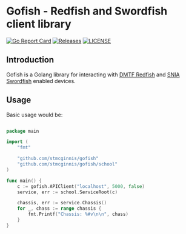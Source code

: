  # Gofish - Redfish and Swordfish client library

 [![Go Report Card](https://goreportcard.com/badge/github.com/stmcginnis/gofish?branch=master)](https://goreportcard.com/report/github.com/stmcginnis/gofish)
[![Releases](https://img.shields.io/github/release/stmcginnis/gofish/all.svg?style=flat-square)](https://github.com/stmcginnis/gofish/releases)
[![LICENSE](https://img.shields.io/github/license/stmcginnis/gofish.svg?style=flat-square)](https://github.com/stmcginnis/gofish/blob/master/LICENSE)

## Introduction

Gofish is a Golang library for interacting with [DMTF
Redfish](https://www.dmtf.org/standards/redfish) and [SNIA
Swordfish](https://www.snia.org/forums/smi/swordfish) enabled devices.

## Usage ##

Basic usage would be:

```go

package main

import (
    "fmt"

    "github.com/stmcginnis/gofish"
    "github.com/stmcginnis/gofish/school"
)

func main() {
    c := gofish.APIClient("localhost", 5000, false)
    service, err := school.ServiceRoot(c)

    chassis, err := service.Chassis()
    for _, chass := range chassis {
        fmt.Printf("Chassis: %#v\n\n", chass)
    }
}
```
